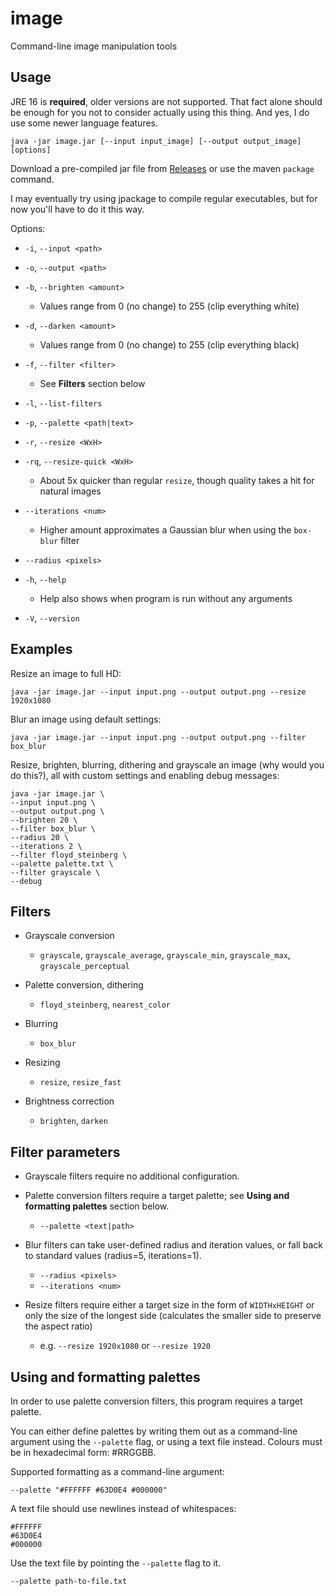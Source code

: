 # image
Command-line image manipulation tools

## Usage
JRE 16 is **required**, older versions are not supported. That fact alone should be enough for you not to consider actually using this thing.
And yes, I do use some newer language features.

````shell
java -jar image.jar [--input input_image] [--output output_image] [options]
````

Download a pre-compiled jar file from [Releases](https://github.com/pascalpuffke/image/releases) or use the maven ```package``` command.

I may eventually try using jpackage to compile regular executables, but for now you'll have to do it this way.

Options:

- ```-i```, ```--input <path>```
  
- ```-o```, ```--output <path>```
  
- ```-b```, ```--brighten <amount>```
  - Values range from 0 (no change) to 255 (clip everything white)
  
- ```-d```, ```--darken <amount>```
  - Values range from 0 (no change) to 255 (clip everything black)
  
- ```-f```, ```--filter <filter>```
  - See **Filters** section below

- ```-l```, ```--list-filters```
  
- ```-p```, ```--palette <path|text>```
  
- ```-r```, ```--resize <WxH>```
  
- ```-rq```, ```--resize-quick <WxH>```
  - About 5x quicker than regular ```resize```, though quality takes a hit for natural images
  
- ```--iterations <num>```
  - Higher amount approximates a Gaussian blur when using the ```box-blur``` filter
  
- ```--radius <pixels>```
  
- ```-h```, ```--help```
  - Help also shows when program is run without any arguments

- ```-V```, ```--version```

## Examples
Resize an image to full HD:
````shell
java -jar image.jar --input input.png --output output.png --resize 1920x1080
````

Blur an image using default settings:
````shell
java -jar image.jar --input input.png --output output.png --filter box_blur
````

Resize, brighten, blurring, dithering and grayscale an image (why would you do this?), all with custom settings and enabling debug messages:
````shell
java -jar image.jar \
--input input.png \
--output output.png \
--brighten 20 \
--filter box_blur \
--radius 20 \
--iterations 2 \
--filter floyd_steinberg \
--palette palette.txt \
--filter grayscale \ 
--debug
````

## Filters

- Grayscale conversion
    - ```grayscale```, ```grayscale_average```, ```grayscale_min```, ```grayscale_max```, ```grayscale_perceptual```
  
- Palette conversion, dithering
  - ```floyd_steinberg```, ```nearest_color```
  
- Blurring
  - ```box_blur```
  
- Resizing
  - ```resize```, ```resize_fast```
  
- Brightness correction
  - ```brighten```, ```darken```

## Filter parameters

- Grayscale filters require no additional configuration.

- Palette conversion filters require a target palette; see **Using and formatting palettes** section below.
  - ```--palette <text|path>```

- Blur filters can take user-defined radius and iteration values, or fall back to standard values (radius=5, iterations=1).
  - ```--radius <pixels>```
  - ```--iterations <num>```
  
- Resize filters require either a target size in the form of ```WIDTHxHEIGHT``` or only the size of the longest side (calculates the smaller side to preserve the aspect ratio)
  - e.g. ```--resize 1920x1080``` or ```--resize 1920```

## Using and formatting palettes

In order to use palette conversion filters, this program requires a target palette.

You can either define palettes by writing them out as a command-line argument using the ```--palette``` flag,
or using a text file instead. Colours must be in hexadecimal form: #RRGGBB.

Supported formatting as a command-line argument:

```--palette "#FFFFFF #63D0E4 #000000"```

A text file should use newlines instead of whitespaces:

````text
#FFFFFF
#63D0E4
#000000
````

Use the text file by pointing the ```--palette``` flag to it.

```--palette path-to-file.txt```